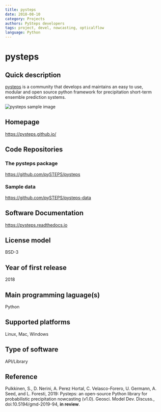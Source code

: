 ```yaml
---
title: pysteps
date: 2018-08-10
category: Projects
authors: PySteps developers
tags: project, devel, nowcasting, opticalflow
language: Python
---
```


# pysteps

## Quick description

[pysteps](https://pysteps.github.io/) is a community that develops and maintains an easy to use, modular and open source python framework for precipitation short-term ensemble prediction systems.

![pysteps sample image]({filename}../images/pysteps_sample.png)

## Homepage

<https://pysteps.github.io/>

## Code Repositories

### The pysteps package
<https://github.com/pySTEPS/pysteps>

### Sample data
<https://github.com/pySTEPS/pysteps-data>

## Software Documentation
<https://pysteps.readthedocs.io>

## License model
BSD-3

## Year of first release
2018

## Main programming laguage(s)
Python

## Supported platforms
Linux, Mac, Windows

## Type of software
API/Library

## Reference
Pulkkinen, S., D. Nerini, A. Perez Hortal, C. Velasco-Forero, U. Germann, A. Seed, and L. Foresti, 2019: Pysteps: an open-source Python library for probabilistic precipitation nowcasting (v1.0). Geosci. Model Dev. Discuss., doi:10.5194/gmd-2019-94, **in review**.
